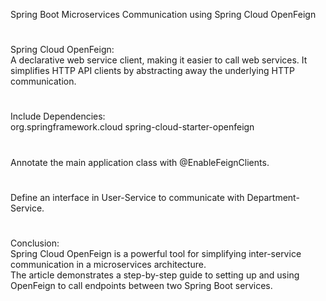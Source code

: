 Spring Boot Microservices Communication using Spring Cloud OpenFeign
#
Spring Cloud OpenFeign:<br/>
A declarative web service client, making it easier to call web services.
It simplifies HTTP API clients by abstracting away the underlying HTTP communication.
#
Include Dependencies:<br/>
<dependency>
    <groupId>org.springframework.cloud</groupId>
    <artifactId>spring-cloud-starter-openfeign</artifactId>
</dependency>
#
Annotate the main application class with @EnableFeignClients.
#
Define an interface in User-Service to communicate with Department-Service.
#
Conclusion:<br/>
Spring Cloud OpenFeign is a powerful tool for simplifying inter-service communication in a microservices architecture.<br/>
The article demonstrates a step-by-step guide to setting up and using OpenFeign to call endpoints between two Spring Boot services.
